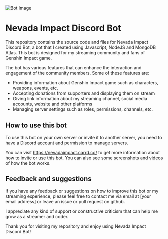 
![Bot Image](https://github.com/danangdwigustifajaryanto/paimon.js/blob/4a3b8f1b0daacfc87b333a75e299db6a024bbc89/Screenshot_13.png)
# Nevada Impact Discord Bot

This repository contains the source code and files for Nevada Impact Discord Bot, a bot that I created using Javascript, NodeJS and MongoDB Atlas. This bot is designed for my streaming community and fans of Genshin Impact game.

The bot has various features that can enhance the interaction and engagement of the community members. Some of these features are:

- Providing information about Genshin Impact game such as characters, weapons, events, etc.
- Accepting donations from supporters and displaying them on stream
- Giving link information about my streaming channel, social media accounts, website and other platforms
- Managing server settings such as roles, permissions, channels, etc.

## How to use this bot

To use this bot on your own server or invite it to another server, you need to have a Discord account and permission to manage servers.

You can visit https://nevadaimpact.carrd.co/ to get more information about how to invite or use this bot. You can also see some screenshots and videos of how the bot works.

## Feedback and suggestions

If you have any feedback or suggestions on how to improve this bot or my streaming experience, please feel free to contact me via email at [your email address] or leave an issue or pull request on github.

I appreciate any kind of support or constructive criticism that can help me grow as a streamer and coder.

Thank you for visiting my repository and enjoy using Nevada Impact Discord Bot!
